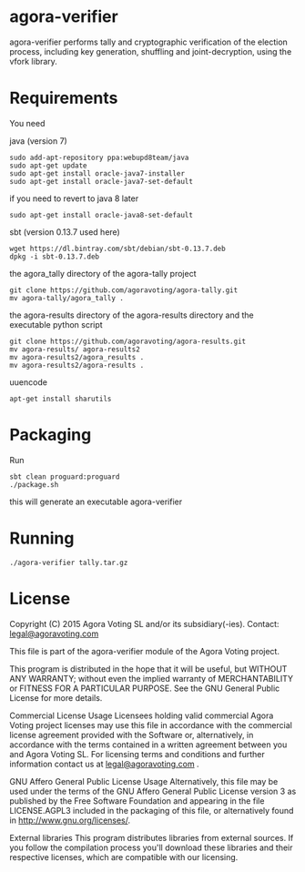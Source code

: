 agora-verifier
==============


agora-verifier performs tally and cryptographic verification of the election process, including key generation, shuffling and joint-decryption, using the vfork library.

Requirements
==============
You need

java (version 7)

    sudo add-apt-repository ppa:webupd8team/java
    sudo apt-get update
    sudo apt-get install oracle-java7-installer
    sudo apt-get install oracle-java7-set-default

if you need to revert to java 8 later

    sudo apt-get install oracle-java8-set-default

sbt (version 0.13.7 used here)

    wget https://dl.bintray.com/sbt/debian/sbt-0.13.7.deb
    dpkg -i sbt-0.13.7.deb

the agora\_tally directory of the agora-tally project

    git clone https://github.com/agoravoting/agora-tally.git
    mv agora-tally/agora_tally .

the agora-results directory of the agora-results directory and the executable python script

    git clone https://github.com/agoravoting/agora-results.git
    mv agora-results/ agora-results2
    mv agora-results2/agora_results .
    mv agora-results2/agora-results .

uuencode

    apt-get install sharutils

Packaging
==============
Run

    sbt clean proguard:proguard
    ./package.sh

this will generate an executable agora-verifier

Running
==============

    ./agora-verifier tally.tar.gz


# License

Copyright (C) 2015 Agora Voting SL and/or its subsidiary(-ies).
Contact: legal@agoravoting.com

This file is part of the agora-verifier module of the Agora Voting project.

This program is distributed in the hope that it will be useful, but WITHOUT ANY
WARRANTY; without even the implied warranty of MERCHANTABILITY or FITNESS FOR A
PARTICULAR PURPOSE.  See the GNU General Public License for more details.

Commercial License Usage
Licensees holding valid commercial Agora Voting project licenses may use this
file in accordance with the commercial license agreement provided with the
Software or, alternatively, in accordance with the terms contained in
a written agreement between you and Agora Voting SL. For licensing terms and
conditions and further information contact us at legal@agoravoting.com .

GNU Affero General Public License Usage
Alternatively, this file may be used under the terms of the GNU Affero General
Public License version 3 as published by the Free Software Foundation and
appearing in the file LICENSE.AGPL3 included in the packaging of this file, or
alternatively found in <http://www.gnu.org/licenses/>.

External libraries
This program distributes libraries from external sources. If you follow the
compilation process you'll download these libraries and their respective
licenses, which are compatible with our licensing.
